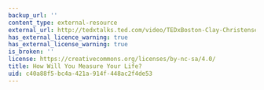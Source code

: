 ```yaml
---
backup_url: ''
content_type: external-resource
external_url: http://tedxtalks.ted.com/video/TEDxBoston-Clay-Christensen-How
has_external_licence_warning: true
has_external_license_warning: true
is_broken: ''
license: https://creativecommons.org/licenses/by-nc-sa/4.0/
title: How Will You Measure Your Life?
uid: c40a88f5-bc4a-421a-914f-448ac2f4de53
---
```

